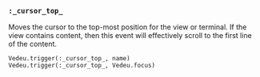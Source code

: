 ### `:_cursor_top_`
Moves the cursor to the top-most position for the view or terminal.
If the view contains content, then this event will effectively scroll
to the first line of the content.

    Vedeu.trigger(:_cursor_top_, name)
    Vedeu.trigger(:_cursor_top_, Vedeu.focus)
